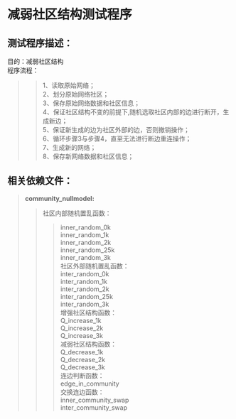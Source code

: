 # **减弱社区结构测试程序**  
## 测试程序描述：  
目的：减弱社区结构  
程序流程： 
>> 1、读取原始网络；  
>> 2、划分原始网络社区；  
>> 3、保存原始网络数据和社区信息；  
>> 4、保证社区结构不变的前提下,随机选取社区内部的边进行断开，生成新边；   
>> 5、保证新生成的边为社区外部的边，否则撤销操作；  
>> 6、循环步骤3与步骤4，直至无法进行断边重连操作；  
>> 7、生成新的网络；   
>> 8、保存新网络数据和社区信息；  
## 相关依赖文件： 
>**community_nullmodel:**
>>社区内部随机置乱函数：  
>>>inner_random_0k  
>>>inner_random_1k  
>>>inner_random_2k  
>>>inner_random_25k  
>>>inner_random_3k  
>>社区外部随机置乱函数：  
>>>inter_random_0k  
>>>inter_random_1k  
>>>inter_random_2k  
>>>inter_random_25k  
>>>inter_random_3k  
>>增强社区结构函数：  
>>>Q_increase_1k  
>>>Q_increase_2k  
>>>Q_increase_3k  
>>减弱社区结构函数：  
>>>Q_decrease_1k  
>>>Q_decrease_2k  
>>>Q_decrease_3k  
>>连边判断函数：  
>>>edge_in_community    
>>交换连边函数：  
>>>inner_community_swap    
>>>inter_community_swap  




